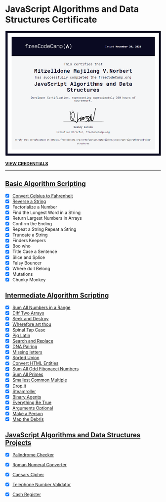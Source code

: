# JavaScript Algorithms and Data Structures Certificate

![photo](https://github.com/Mitzelldone/Javascript-Algorithms-and-Data-Structure-FreeCodeCamp/blob/main/certificate.PNG)

**[VIEW CREDENTIALS](https://www.freecodecamp.org/certification/mitzelldone/javascript-algorithms-and-data-structures)**

---


## [Basic Algorithm Scripting](https://www.freecodecamp.org/learn/javascript-algorithms-and-data-structures/#basic-algorithm-scripting)

- [x] [Convert Celsius to Fahrenheit](https://github.com/Mitzelldone/Javascript-Algorithms-and-Data-Structure-FreeCodeCamp/blob/main/Basic%20Algorithm%20Scripting/Convert%20Celsius%20to%20Fahrenheit.js)
- [x] [Reverse a String](https://github.com/Mitzelldone/Javascript-Algorithms-and-Data-Structure-FreeCodeCamp/blob/main/Basic%20Algorithm%20Scripting/Reverse%20a%20String.js)
- [x] Factorialize a Number
- [x] Find the Longest Word in a String
- [x] Return Largest Numbers in Arrays
- [x] Confirm the Ending
- [x] Repeat a String Repeat a String
- [x] Truncate a String
- [x] Finders Keepers
- [x] Boo who
- [x] Title Case a Sentence
- [x] Slice and Splice
- [x] Falsy Bouncer
- [x] Where do I Belong
- [x] Mutations
- [x] Chunky Monkey

## [Intermediate Algorithm Scripting](https://www.freecodecamp.org/learn/javascript-algorithms-and-data-structures/#intermediate-algorithm-scripting)

- [x] [Sum All Numbers in a Range](https://github.com/Mitzelldone/Javascript-Algorithms-and-Data-Structure-FreeCodeCamp/blob/main/Intermediate%20Algorithm%20Scripting/Sum%20All%20Numbers%20in%20a%20Range.js)
- [x] [Diff Two Arrays](https://github.com/Mitzelldone/Javascript-Algorithms-and-Data-Structure-FreeCodeCamp/blob/main/Intermediate%20Algorithm%20Scripting/Diff%20Two%20Arrays.js)
- [x] [Seek and Destroy](https://github.com/Mitzelldone/Javascript-Algorithms-and-Data-Structure-FreeCodeCamp/blob/main/Intermediate%20Algorithm%20Scripting/Seek%20and%20Destroy.js)
- [x] [Wherefore art thou](https://github.com/Mitzelldone/Javascript-Algorithms-and-Data-Structure-FreeCodeCamp/blob/main/Intermediate%20Algorithm%20Scripting/Wherefore%20art%20thou.js)
- [x] [Spinal Tap Case](https://github.com/Mitzelldone/Javascript-Algorithms-and-Data-Structure-FreeCodeCamp/blob/main/Intermediate%20Algorithm%20Scripting/Spinal%20Tap%20Case.js)
- [x] [Pig Latin](https://github.com/Mitzelldone/Javascript-Algorithms-and-Data-Structure-FreeCodeCamp/blob/main/Intermediate%20Algorithm%20Scripting/Pig%20Latin.js)
- [x] [Search and Replace](https://github.com/Mitzelldone/Javascript-Algorithms-and-Data-Structure-FreeCodeCamp/blob/main/Intermediate%20Algorithm%20Scripting/Search%20and%20Replace.js)
- [x] [DNA Pairing](https://github.com/Mitzelldone/Javascript-Algorithms-and-Data-Structure-FreeCodeCamp/blob/main/Intermediate%20Algorithm%20Scripting/DNA%20Pairing.js)
- [x] [Missing letters](https://github.com/Mitzelldone/Javascript-Algorithms-and-Data-Structure-FreeCodeCamp/blob/main/Intermediate%20Algorithm%20Scripting/Missing%20letters.js)
- [x] [Sorted Union](https://github.com/Mitzelldone/Javascript-Algorithms-and-Data-Structure-FreeCodeCamp/blob/main/Intermediate%20Algorithm%20Scripting/Sorted%20Union.js)
- [x] [Convert HTML Entities](https://github.com/Mitzelldone/Javascript-Algorithms-and-Data-Structure-FreeCodeCamp/blob/main/Intermediate%20Algorithm%20Scripting/Convert%20HTML%20EntitiesPassed.js)
- [x] [Sum All Odd Fibonacci Numbers](https://github.com/Mitzelldone/Javascript-Algorithms-and-Data-Structure-FreeCodeCamp/blob/main/Intermediate%20Algorithm%20Scripting/Sum%20All%20Odd%20Fibonacci%20Numbers.js)
- [x] [Sum All Primes](https://github.com/Mitzelldone/Javascript-Algorithms-and-Data-Structure-FreeCodeCamp/blob/main/Intermediate%20Algorithm%20Scripting/Sum%20All%20Primes.js)
- [x] [Smallest Common Multiple](https://github.com/Mitzelldone/Javascript-Algorithms-and-Data-Structure-FreeCodeCamp/blob/main/Intermediate%20Algorithm%20Scripting/Smallest%20Common%20Multiple.js)
- [x] [Drop it](https://github.com/Mitzelldone/Javascript-Algorithms-and-Data-Structure-FreeCodeCamp/blob/main/Intermediate%20Algorithm%20Scripting/Drop%20it.js)
- [x] [Steamroller](https://github.com/Mitzelldone/Javascript-Algorithms-and-Data-Structure-FreeCodeCamp/blob/main/Intermediate%20Algorithm%20Scripting/Steamroller.js)
- [x] [Binary Agents](https://github.com/Mitzelldone/Javascript-Algorithms-and-Data-Structure-FreeCodeCamp/blob/main/Intermediate%20Algorithm%20Scripting/Binary%20Agents.js)
- [x] [Everything Be True](https://github.com/Mitzelldone/Javascript-Algorithms-and-Data-Structure-FreeCodeCamp/blob/main/Intermediate%20Algorithm%20Scripting/Everthing%20Be%20True.js)
- [x] [Arguments Optional](https://github.com/Mitzelldone/Javascript-Algorithms-and-Data-Structure-FreeCodeCamp/blob/main/Intermediate%20Algorithm%20Scripting/Arguments%20Optional.js)
- [x] [Make a Person](https://github.com/Mitzelldone/Javascript-Algorithms-and-Data-Structure-FreeCodeCamp/blob/main/Intermediate%20Algorithm%20Scripting/Make%20A%20Person.js)
- [x] [Map the Debris](https://github.com/Mitzelldone/Javascript-Algorithms-and-Data-Structure-FreeCodeCamp/blob/main/Intermediate%20Algorithm%20Scripting/Map%20the%20Debris.js)

## [JavaScript Algorithms and Data Structures Projects](https://github.com/Mitzelldone/Javascript-Algorithms-and-Data-Structure-FreeCodeCamp/tree/main/JavaScript%20Algorithms%20and%20Data%20Structures%20Projects)

- [x] [Palindrome Checker](https://github.com/Mitzelldone/Javascript-Algorithms-and-Data-Structure-FreeCodeCamp/blob/main/JavaScript%20Algorithms%20and%20Data%20Structures%20Projects/Palindrome%20Checker.js)
- [x] [Roman Numeral Converter](https://github.com/Mitzelldone/Javascript-Algorithms-and-Data-Structure-FreeCodeCamp/blob/main/JavaScript%20Algorithms%20and%20Data%20Structures%20Projects/Roman%20Numeral%20Converter.js)
- [x] [Caesars Cipher](https://github.com/Mitzelldone/Javascript-Algorithms-and-Data-Structure-FreeCodeCamp/blob/main/JavaScript%20Algorithms%20and%20Data%20Structures%20Projects/Caesars%20Cipher.js)
- [x] [Telephone Number Validator](https://github.com/Mitzelldone/Javascript-Algorithms-and-Data-Structure-FreeCodeCamp/blob/main/JavaScript%20Algorithms%20and%20Data%20Structures%20Projects/Telephone%20Number%20Validator.js)
- [x] [Cash Register](https://github.com/Mitzelldone/Javascript-Algorithms-and-Data-Structure-FreeCodeCamp/blob/main/JavaScript%20Algorithms%20and%20Data%20Structures%20Projects/Cash%20Register.js)


